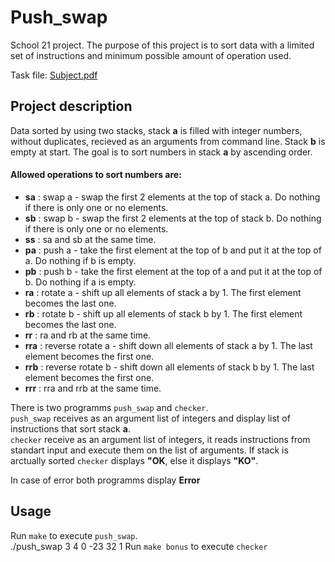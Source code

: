 # Push_swap
School 21 project. The purpose of this project is to sort data with a limited set of instructions and minimum possible amount of operation used.

Task file: [Subject.pdf](https://github.com/Ollietani/Push_swap_21_school/blob/master/Subject.pdf)
## Project description

Data sorted by using two stacks, stack **a** is filled with integer numbers, without duplicates, recieved as an arguments from command line.
Stack **b** is empty at start.
The goal is to sort numbers in stack **a** by ascending order.

#### Allowed operations to sort numbers are:

- **sa** : swap a - swap the first 2 elements at the top of stack a. Do nothing if there
is only one or no elements.  
- **sb** : swap b - swap the first 2 elements at the top of stack b. Do nothing if there
is only one or no elements.  
- **ss** : sa and sb at the same time.  
- **pa** : push a - take the first element at the top of b and put it at the top of a. Do
nothing if b is empty.  
- **pb** : push b - take the first element at the top of a and put it at the top of b. Do
nothing if a is empty.  
- **ra** : rotate a - shift up all elements of stack a by 1. The first element becomes
the last one.  
- **rb** : rotate b - shift up all elements of stack b by 1. The first element becomes
the last one.  
- **rr** : ra and rb at the same time.  
- **rra** : reverse rotate a - shift down all elements of stack a by 1. The last element
becomes the first one.
- **rrb** : reverse rotate b - shift down all elements of stack b by 1. The last element
becomes the first one.
- **rrr** : rra and rrb at the same time.

There is two programms `push_swap` and `checker`.  
`push_swap` receives as an argument list of integers and display list of instructions that sort stack **a**.  
`checker` receive as an argument list of integers, it reads instructions from standart input and execute them on the list of arguments. If stack is arctually sorted `checker` displays **"OK**, else it displays **"KO"**.

In case of error both programms display **Error**

## Usage

Run `make` to execute `push_swap`.  
./push_swap 3 4 0 -23 32 1
Run `make bonus` to execute `checker`
